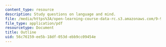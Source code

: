 ```yaml
---
content_type: resource
description: Study questions on language and mind.
file: /media/https%3A/open-learning-course-data-rc.s3.amazonaws.com/9-98-language-and-mind-january-iap-2003/56c76159ee5b18df053debb9cc09454e_study_questions_1.pdf
file_type: application/pdf
resourcetype: Document
title: Outline
uid: 56c76159-ee5b-18df-053d-ebb9cc09454e
---
```

